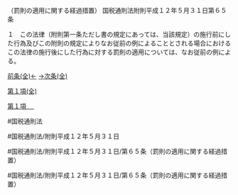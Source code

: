 （罰則の適用に関する経過措置）
国税通則法附則平成１２年５月３１日第６５条

１　この法律（附則第一条ただし書の規定にあっては、当該規定）の施行前にした行為及びこの附則の規定によりなお従前の例によることとされる場合におけるこの法律の施行後にした行為に対する罰則の適用については、なお従前の例による。

[前条(全)←](国税通則法＿＿＿＿附則平成１２年５月３１日第６４条_.md)    [→次条(全)](国税通則法＿＿＿＿附則平成１２年５月３１日第６７条_.md)

[第１項(全)](国税通則法＿＿＿＿附則平成１２年５月３１日第６５条第１項_.md)  

[第１項 　 ](国税通則法＿＿＿＿附則平成１２年５月３１日第６５条第１項.md)  

#国税通則法

#国税通則法/附則平成１２年５月３１日

#国税通則法/附則平成１２年５月３１日/第６５条（罰則の適用に関する経過措置）

#国税通則法/附則平成１２年５月３１日/第６５条（罰則の適用に関する経過措置）

